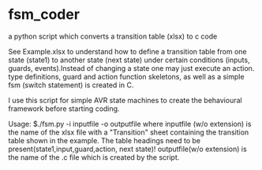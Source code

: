 # fsm_coder
a python script which converts a transition table (xlsx) to c code

See Example.xlsx  to understand how to define a transition table from one state (state1) to another state (next state) under 
certain conditions (inputs, guards, events).Instead of changing a state one may just execute an action.
type definitions, guard and action function skeletons, as well as a simple fsm (switch statement) is created in C.

I use this script for simple AVR state machines to create the behavioural framework before starting coding.


Usage:
$./fsm.py -i inputfile -o outputfile
where inputfile (w/o extension) is the name of the xlsx file with a "Transition" sheet containing the transition table shown in the example. The table headings need to be present(state1,input,guard,action, next state)!
outputfile(w/o extension) is the name of the .c file which is created by the script.
